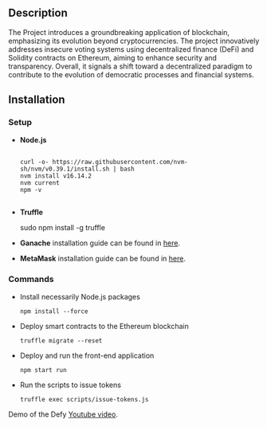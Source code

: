 ## Description

The Project introduces a groundbreaking application of blockchain, emphasizing its evolution beyond cryptocurrencies. The project innovatively addresses insecure voting systems using decentralized finance (DeFi) and Solidity contracts on Ethereum, aiming to enhance security and transparency. Overall, it signals a shift toward a decentralized paradigm to contribute to the evolution of democratic processes and financial systems.

## Installation

### Setup

- **Node.js**

    ##
      curl -o- https://raw.githubusercontent.com/nvm-sh/nvm/v0.39.1/install.sh | bash
      nvm install v16.14.2
      nvm current 
      npm -v
   ##


- **Truffle**

    sudo npm install -g truffle

- **Ganache** installation guide can be found in [here](https://www.trufflesuite.com/ganache).

- **MetaMask** installation guide can be found in [here](https://metamask.io/).

### Commands

- Install necessarily Node.js packages

      npm install --force

- Deploy smart contracts to the Ethereum blockchain

      truffle migrate --reset
      
- Deploy and run the front-end application

      npm start run
      
- Run the scripts to issue tokens

      truffle exec scripts/issue-tokens.js

Demo of the Defy  [Youtube video]().
